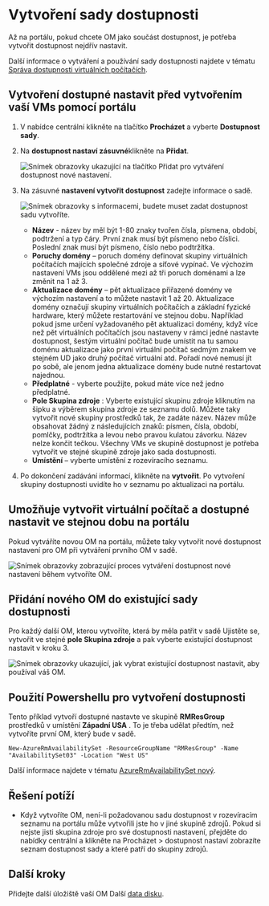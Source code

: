 <properties
    pageTitle="Vytvoření dostupnost OM | Microsoft Azure"
    description="Naučte se vytvářet dostupnost nastavení pro svůj virtuálních počítačích pomocí Azure portál nebo prostředí PowerShell pomocí nasazení modelu správce prostředků."
    keywords="nastavení dostupnosti"
    services="virtual-machines-windows"
    documentationCenter=""
    authors="cynthn"
    manager="timlt"
    editor=""
    tags="azure-resource-manager"/>
<tags
    ms.service="virtual-machines-windows"
    ms.workload="infrastructure-services"
    ms.tgt_pltfrm="vm-windows"
    ms.devlang="na"
    ms.topic="article"
    ms.date="09/27/2016"
    ms.author="cynthn"/>


# <a name="create-an-availability-set"></a>Vytvoření sady dostupnosti 

Až na portálu, pokud chcete OM jako součást dostupnost, je potřeba vytvořit dostupnost nejdřív nastavit.

Další informace o vytváření a používání sady dostupnosti najdete v tématu [Správa dostupnosti virtuálních počítačích](virtual-machines-windows-manage-availability.md).


## <a name="use-the-portal-to-create-an-availability-set-before-creating-your-vms"></a>Vytvoření dostupné nastavit před vytvořením vaší VMs pomocí portálu

1. V nabídce centrální klikněte na tlačítko **Procházet** a vyberte **Dostupnost sady**.

2. Na **dostupnost nastaví zásuvné**klikněte na **Přidat**.

    ![Snímek obrazovky ukazující na tlačítko Přidat pro vytváření dostupnost nové nastavení.](./media/virtual-machines-windows-create-availability-set/add-availability-set.png)

3. Na zásuvné **nastavení vytvořit dostupnost** zadejte informace o sadě.

    ![Snímek obrazovky s informacemi, budete muset zadat dostupnost sadu vytvoříte.](./media/virtual-machines-windows-create-availability-set/create-availability-set.png)

    - **Název** - název by měl být 1-80 znaky tvořen čísla, písmena, období, podtržení a typ čáry. První znak musí být písmeno nebo číslici. Poslední znak musí být písmeno, číslo nebo podtržítka.
    - **Poruchy domény** – poruch domény definovat skupiny virtuálních počítačích majících společné zdroje a síťové vypínač. Ve výchozím nastavení VMs jsou oddělené mezi až tři poruch doménami a lze změnit na 1 až 3.
    - **Aktualizace domény** – pět aktualizace přiřazené domény ve výchozím nastavení a to můžete nastavit 1 až 20. Aktualizace domény označují skupiny virtuálních počítačích a základní fyzické hardware, který můžete restartování ve stejnou dobu. Například pokud jsme určení vyžadovaného pět aktualizaci domény, když více než pět virtuálních počítačích jsou nastaveny v rámci jedné nastavte dostupnost, šestým virtuální počítač bude umístit na tu samou doménu aktualizace jako první virtuální počítač sedmým znakem ve stejném UD jako druhý počítač virtuální atd. Pořadí nové nemusí jít po sobě, ale jenom jedna aktualizace domény bude nutné restartovat najednou.
    - **Předplatné** - vyberte použijte, pokud máte více než jedno předplatné.
    - **Pole Skupina zdroje** : Vyberte existující skupinu zdroje kliknutím na šipku a výběrem skupina zdroje ze seznamu dolů. Můžete taky vytvořit nové skupiny prostředků tak, že zadáte název. Název může obsahovat žádný z následujících znaků: písmen, čísla, období, pomlčky, podtržítka a levou nebo pravou kulatou závorku. Název nelze končit tečkou. Všechny VMs ve skupině dostupnost je potřeba vytvořit ve stejné skupině zdroje jako sada dostupnosti.
    - **Umístění** – vyberte umístění z rozevíracího seznamu.

4. Po dokončení zadávání informací, klikněte na **vytvořit**. Po vytvoření skupiny dostupnosti uvidíte ho v seznamu po aktualizaci na portálu.

## <a name="use-the-portal-to-create-a-virtual-machine-and-an-availability-set-at-the-same-time"></a>Umožňuje vytvořit virtuální počítač a dostupné nastavit ve stejnou dobu na portálu

Pokud vytváříte novou OM na portálu, můžete taky vytvořit nové dostupnost nastavení pro OM při vytváření prvního OM v sadě.

![Snímek obrazovky zobrazující proces vytváření dostupnost nové nastavení během vytvoříte OM.](./media/virtual-machines-windows-create-availability-set/new-vm-avail-set.png)


## <a name="add-a-new-vm-to-an-existing-availability-set"></a>Přidání nového OM do existující sady dostupnosti

Pro každý další OM, kterou vytvoříte, která by měla patřit v sadě Ujistěte se, vytvořit ve stejné **pole Skupina zdroje** a pak vyberte existující dostupnost nastavit v kroku 3. 

![Snímek obrazovky ukazující, jak vybrat existující dostupnost nastavit, aby používal váš OM.](./media/virtual-machines-windows-create-availability-set/add-vm-to-set.png)



## <a name="use-powershell-to-create-an-availability-set"></a>Použití Powershellu pro vytvoření dostupnosti

Tento příklad vytvoří dostupné nastavte ve skupině **RMResGroup** prostředků v umístění **Západní USA** . To je třeba udělat předtím, než vytvoříte první OM, který bude v sadě.

    New-AzureRmAvailabilitySet -ResourceGroupName "RMResGroup" -Name "AvailabilitySet03" -Location "West US"
    
Další informace najdete v tématu [AzureRmAvailabilitySet nový](https://msdn.microsoft.com/library/mt619453.aspx).


## <a name="troubleshooting"></a>Řešení potíží

- Když vytvoříte OM, není-li požadovanou sadu dostupnost v rozevíracím seznamu na portálu může vytvořili jste ho v jiné skupině zdrojů. Pokud si nejste jisti skupina zdroje pro své dostupnosti nastavení, přejděte do nabídky centrální a klikněte na Procházet > dostupnost nastaví zobrazíte seznam dostupnost sady a které patří do skupiny zdrojů.


## <a name="next-steps"></a>Další kroky

Přidejte další úložiště vaší OM Další [data disku](virtual-machines-windows-attach-disk-portal.md).

